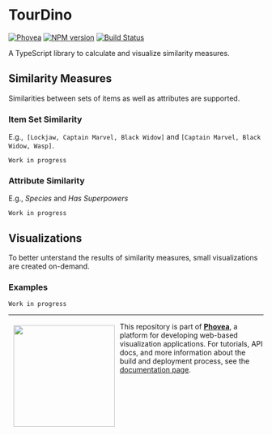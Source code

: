  

# TourDino

 [![Phovea][phovea-image]][phovea-url] [![NPM version][npm-image]][npm-url] [![Build Status][circleci-image]][circleci-url]
 
 
A TypeScript library to calculate and visualize similarity measures.

## Similarity Measures
Similarities between sets of items as well as attributes are supported.

### Item Set Similarity
E.g.,` [Lockjaw, Captain Marvel, Black Widow]` and `[Captain Marvel, Black Widow, Wasp]`.

`Work in progress`


### Attribute Similarity
E.g., *Species* and *Has Superpowers*

`Work in progress`

## Visualizations
To better unterstand the results of similarity measures, small visualizations are created on-demand.

### Examples

`Work in progress`


***

<a href="https://caleydo.org"><img src="http://caleydo.org/assets/images/logos/caleydo.svg" align="left" width="200px" hspace="10" vspace="6"></a>
This repository is part of **[Phovea](http://phovea.caleydo.org/)**, a platform for developing web-based visualization applications. For tutorials, API docs, and more information about the build and deployment process, see the [documentation page](http://phovea.caleydo.org).


[phovea-image]: https://img.shields.io/badge/Phovea-Client%20Plugin-F47D20.svg
[phovea-url]: https://phovea.caleydo.org
[npm-image]: https://badge.fury.io/js/touring.svg
[npm-url]: https://npmjs.org/package/touring
[circleci-image]: https://circleci.com/gh/Caleydo/tourdino.svg?style=shield
[circleci-url]: https://circleci.com/gh/Caleydo/tourdino

